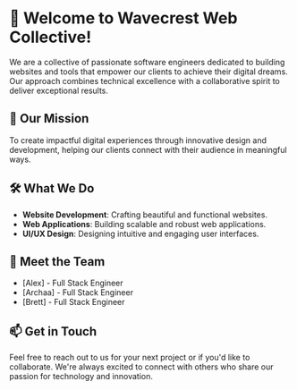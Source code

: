 # 👋 Welcome to Wavecrest Web Collective!

We are a collective of passionate software engineers dedicated to building websites and tools that empower our clients to achieve their digital dreams. Our approach combines technical excellence with a collaborative spirit to deliver exceptional results.

## 🚀 Our Mission
To create impactful digital experiences through innovative design and development, helping our clients connect with their audience in meaningful ways.

## 🛠️ What We Do
- **Website Development**: Crafting beautiful and functional websites.
- **Web Applications**: Building scalable and robust web applications.
- **UI/UX Design**: Designing intuitive and engaging user interfaces.

## 🌟 Meet the Team
-  [Alex] - Full Stack Engineer
-  [Archaa] - Full Stack Engineer
-  [Brett] - Full Stack Engineer

## 📫 Get in Touch
Feel free to reach out to us for your next project or if you'd like to collaborate. We're always excited to connect with others who share our passion for technology and innovation.


<!--

**Here are some ideas to get you started:**

🙋‍♀️ A short introduction - what is your organization all about?
🌈 Contribution guidelines - how can the community get involved?
👩‍💻 Useful resources - where can the community find your docs? Is there anything else the community should know?
🍿 Fun facts - what does your team eat for breakfast?
🧙 Remember, you can do mighty things with the power of [Markdown](https://docs.github.com/github/writing-on-github/getting-started-with-writing-and-formatting-on-github/basic-writing-and-formatting-syntax)
-->
